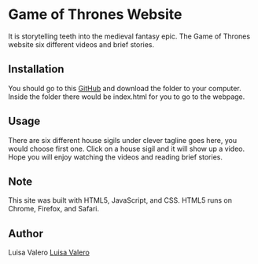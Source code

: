 # Game of Thrones Website
It is storytelling teeth into the medieval fantasy epic. The Game of Thrones website six different videos and brief stories. 

## Installation
You should go to this [GitHub]( https://github.com/luisavm/Valero_L_1055_GOT.git) and download the folder to your computer. Inside the folder there would be index.html for you to go to the webpage.

## Usage
There are six different house sigils under clever tagline goes here, you would choose first one. Click on a house sigil and it will show up a video. Hope you will enjoy watching the videos and reading brief stories. 

## Note
This site was built with HTML5, JavaScript, and CSS. HTML5 runs on Chrome, Firefox, and Safari.

## Author

Luisa Valero [Luisa Valero]( https://github.com/luisavm)


